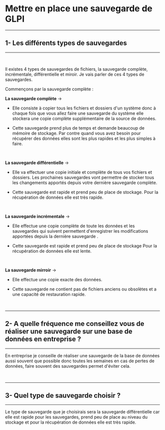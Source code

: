 # Mettre en place une sauvegarde de GLPI

---
## **1- Les différents types de sauvegardes**

---

<br>

Il existes 4 types de sauvegardes de fichiers, la sauvegarde complète, incrémentale, différentielle et miroir. Je vais parler de ces 4 types de sauvegardes.

Commençons par la sauvegarde complète : 

**La sauvegarde complète** -> 
- Elle consiste à copier tous les fichiers et dossiers d'un système donc à chaque fois que vous allez faire une sauvegarde du système elle stockera une copie complète supplémentaire de la source de données.

- Cette sauvegarde prend plus de temps et demande beaucoup de mémoire de stockage. Par contre quand vous avez besoin pour récupérer des données elles sont les plus rapides et les plus simples à faire.

<br>

**La sauvegarde différentielle** -> 
- Elle va effectuer une copie initiale et complète de tous vos fichiers et dossiers. Les prochaines sauvegardes vont permettre de stocker tous les changements apportés depuis votre dernière sauvegarde complète.

- Cette sauvegarde est rapide et prend peu de place de stockage. Pour la récupération de données elle est très rapide.

<br>

**La sauvegarde incrémentale** -> 
- Elle effectue une copie complète de toute les données et les sauvegardes qui suivent permettent d'enregistrer les modifications apportées depuis la dernière sauvegarde .

- Cette sauvegarde est rapide et prend peu de place de stockage Pour la récupération de données elle est lente.

<br>

**La sauvegarde mirroir** ->
- Elle effectue une copie exacte des données.

- Cette sauvegarde ne contient pas de fichiers anciens ou obsolètes et a une capacité de restauration rapide.

<br>

---

## **2- A quelle fréquence me conseillez vous de réaliser une sauvegarde sur une base de données en entreprise ?**
---

En entreprise je conseille de réaliser une sauvegarde de la base de données aussi souvent que possible donc toutes les semaines en cas de pertes de données, faire souvent des sauvegardes permet d'éviter cela.

<br>

---
## **3- Quel type de sauvegarde choisir ?**

---

Le type de sauvegarde que je choisirais sera la sauvegarde différentielle car elle est rapide pour les sauvegardes, prend peu de place au niveau du stockage et pour la récupération de données elle est très rapide.


